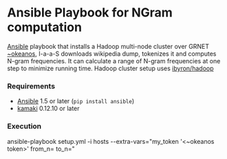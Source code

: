 Ansible Playbook for NGram computation
======================================

[Ansible](http://www.ansibleworks.com/) playbook that installs a Hadoop multi-node cluster over GRNET [~okeanos](http://okeanos.grnet.gr/), I-a-a-S downloads wikipedia dump, tokenizes it and computes N-gram frequencies. 
It can calculate a range of N-gram frequencies at one step to minimize running time.
Hadoop cluster setup uses [ibyron/hadoop](https://github.com/ibyron/hadoop) 

### Requirements
  - [Ansible](http://www.ansibleworks.com/) 1.5 or later (`pip install ansible`)
  - [kamaki](https://www.synnefo.org/docs/kamaki/latest/) 0.12.10 or later
 
### Execution
   ansible-playbook setup.yml -i hosts --extra-vars="my_token '<~okeanos token>' from_n=<start-n> to_n=<finish-n>"

